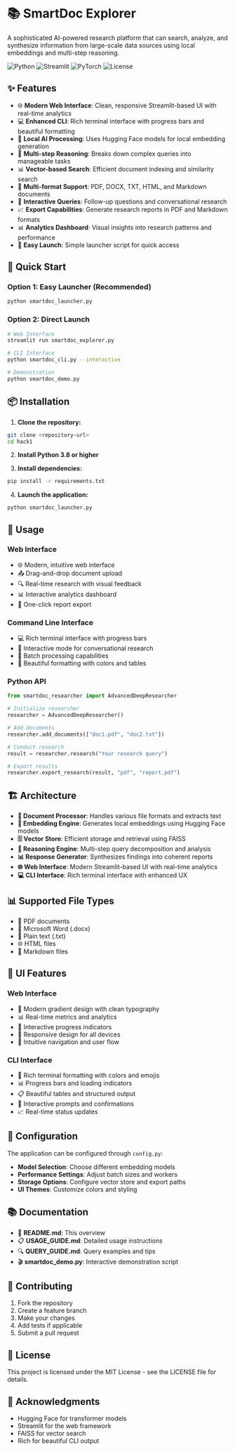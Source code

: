 # 📚 SmartDoc Explorer

A sophisticated AI-powered research platform that can search, analyze, and synthesize information from large-scale data sources using local embeddings and multi-step reasoning.

![Python](https://img.shields.io/badge/python-v3.8+-blue.svg)
![Streamlit](https://img.shields.io/badge/streamlit-v1.25+-red.svg)
![PyTorch](https://img.shields.io/badge/PyTorch-v2.0+-orange.svg)
![License](https://img.shields.io/badge/license-MIT-green.svg)

## ✨ Features

- 🌐 **Modern Web Interface**: Clean, responsive Streamlit-based UI with real-time analytics
- 💻 **Enhanced CLI**: Rich terminal interface with progress bars and beautiful formatting
- 🧠 **Local AI Processing**: Uses Hugging Face models for local embedding generation
- 🔄 **Multi-step Reasoning**: Breaks down complex queries into manageable tasks
- 📊 **Vector-based Search**: Efficient document indexing and similarity search
- 📄 **Multi-format Support**: PDF, DOCX, TXT, HTML, and Markdown documents
- 💬 **Interactive Queries**: Follow-up questions and conversational research
- 📈 **Export Capabilities**: Generate research reports in PDF and Markdown formats
- 📊 **Analytics Dashboard**: Visual insights into research patterns and performance
- 🚀 **Easy Launch**: Simple launcher script for quick access

## 🚀 Quick Start

### Option 1: Easy Launcher (Recommended)
```bash
python smartdoc_launcher.py
```

### Option 2: Direct Launch
```bash
# Web Interface
streamlit run smartdoc_explorer.py

# CLI Interface
python smartdoc_cli.py --interactive

# Demonstration
python smartdoc_demo.py
```

## 📦 Installation

1. **Clone the repository:**
```bash
git clone <repository-url>
cd hack1
```

2. **Install Python 3.8 or higher**

3. **Install dependencies:**
```bash
pip install -r requirements.txt
```

4. **Launch the application:**
```bash
python smartdoc_launcher.py
```

## 🎯 Usage

### Web Interface
- 🌐 Modern, intuitive web interface
- 📤 Drag-and-drop document upload
- 🔍 Real-time research with visual feedback
- 📊 Interactive analytics dashboard
- 📄 One-click report export

### Command Line Interface
- 💻 Rich terminal interface with progress bars
- 🔄 Interactive mode for conversational research
- 📝 Batch processing capabilities
- 🎨 Beautiful formatting with colors and tables

### Python API
```python
from smartdoc_researcher import AdvancedDeepResearcher

# Initialize researcher
researcher = AdvancedDeepResearcher()

# Add documents
researcher.add_documents(["doc1.pdf", "doc2.txt"])

# Conduct research
result = researcher.research("Your research query")

# Export results
researcher.export_research(result, "pdf", "report.pdf")
```

## 🏗️ Architecture

- **📄 Document Processor**: Handles various file formats and extracts text
- **🧠 Embedding Engine**: Generates local embeddings using Hugging Face models
- **🗄️ Vector Store**: Efficient storage and retrieval using FAISS
- **🔄 Reasoning Engine**: Multi-step query decomposition and analysis
- **📊 Response Generator**: Synthesizes findings into coherent reports
- **🌐 Web Interface**: Modern Streamlit-based UI with real-time analytics
- **💻 CLI Interface**: Rich terminal interface with enhanced UX

## 📊 Supported File Types

- 📄 PDF documents
- 📝 Microsoft Word (.docx)
- 📄 Plain text (.txt)
- 🌐 HTML files
- 📝 Markdown files

## 🎨 UI Features

### Web Interface
- 🎨 Modern gradient design with clean typography
- 📊 Real-time metrics and analytics
- 🔄 Interactive progress indicators
- 📱 Responsive design for all devices
- 🎯 Intuitive navigation and user flow

### CLI Interface
- 🎨 Rich terminal formatting with colors and emojis
- 📊 Progress bars and loading indicators
- 📋 Beautiful tables and structured output
- 🔄 Interactive prompts and confirmations
- 📈 Real-time status updates

## 🔧 Configuration

The application can be configured through `config.py`:

- **Model Selection**: Choose different embedding models
- **Performance Settings**: Adjust batch sizes and workers
- **Storage Options**: Configure vector store and export paths
- **UI Themes**: Customize colors and styling

## 📚 Documentation

- 📖 **README.md**: This overview
- 📋 **USAGE_GUIDE.md**: Detailed usage instructions
- 🔍 **QUERY_GUIDE.md**: Query examples and tips
- 🎬 **smartdoc_demo.py**: Interactive demonstration script

## 🤝 Contributing

1. Fork the repository
2. Create a feature branch
3. Make your changes
4. Add tests if applicable
5. Submit a pull request

## 📄 License

This project is licensed under the MIT License - see the LICENSE file for details.

## 🙏 Acknowledgments

- Hugging Face for transformer models
- Streamlit for the web framework
- FAISS for vector search
- Rich for beautiful CLI output
